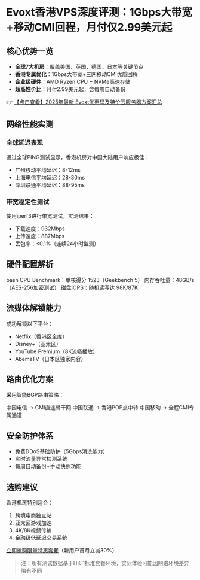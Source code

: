 # Evoxt香港VPS深度评测：1Gbps大带宽+移动CMI回程，月付仅2.99美元起

## 核心优势一览
- **全球7大机房**：覆盖美国、英国、德国、日本等关键节点
- **香港专属优化**：1Gbps大带宽+三网移动CMI优质回程
- **企业级硬件**：AMD Ryzen CPU + NVMe高速存储
- **超高性价比**：月付2.99美元起，含每周自动备份

👉 [【点击查看】2025年最新 Evoxt优惠码及特价云服务器方案汇总](https://bit.ly/evoxt)

## 网络性能实测
### 全球延迟表现
通过全球PING测试显示，香港机房对中国大陆用户响应极佳：
- 广州移动平均延迟：8-12ms
- 上海电信平均延迟：28-30ms
- 深圳联通平均延迟：88-95ms

### 带宽稳定性测试
使用iperf3进行带宽测试，实测结果：
- 下载速度：932Mbps
- 上传速度：887Mbps
- 丢包率：<0.1%（连续24小时监测）

## 硬件配置解析
bash
CPU Benchmark：单核得分 1523（Geekbench 5）
内存吞吐量：48GB/s（AES-256加密测试）
磁盘IOPS：随机读写达 98K/87K

## 流媒体解锁能力
成功解锁以下平台：
- Netflix（香港区全库）
- Disney+（亚太区）
- YouTube Premium（8K流畅播放）
- AbemaTV（日本区独家内容）

## 路由优化方案
采用智能BGP路由策略：

中国电信 → CMI直连骨干网
中国联通 → 香港POP点中转
中国移动 → 全程CMI专属通道

## 安全防护体系
- 免费DDoS基础防护（5Gbps清洗能力）
- 实时流量异常检测系统
- 每周自动备份+手动快照功能

## 选购建议
香港机房特别适合：
1. 跨境电商独立站
2. 亚太区游戏加速
3. 4K/8K视频传输
4. 金融级低延迟交易系统

[立即抢购限量特惠套餐](https://bit.ly/evoxt)（新用户首月立减30%）

> 注：所有测试数据基于HK-1标准套餐环境，实际体验可能因网络环境差异略有不同
